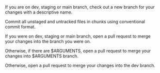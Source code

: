If you are on dev, staging or main branch, check out a new branch for your changes with a descriptive name.

Commit all unstaged and untracked files in chunks using conventional commit format.

If you were on dev, staging or main branch, open a pull request to merge your changes into the branch you were on.

Otherwise, if there are $ARGUMENTS, open a pull request to merge your changes into $ARGUMENTS branch.

Otherwise, open a pull request to merge your changes into the dev branch.
